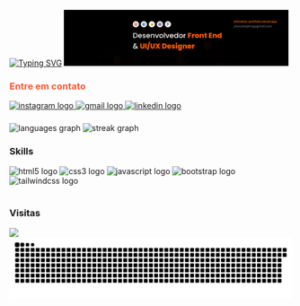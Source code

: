 <a href="https://git.io/typing-svg"><img src="https://readme-typing-svg.herokuapp.com?font=Titillium+Web&weight=700&size=26&pause=1000&color=FF5C00&background=6BFF6300&random=false&width=435&lines=Seja+bem+vindo(a)+ao+meu+perfil+%F0%9F%91%8B" alt="Typing SVG" /></a>
<img src="imgs/github.svg"  width="400"/>

<h3 align="left"  style="color: #FF5733;" >Entre em contato</h3>
<div align="left">
  <a href="https://www.instagram.com/jhookkj/" target="_blank">
    <img src="https://img.shields.io/static/v1?message=Instagram&logo=instagram&label=&color=E4405F&logoColor=white&labelColor=&style=for-the-badge" height="28" alt="instagram logo"  />
  </a>
  <a href="mailto:jhonatasjhmj@gmail.com" target="_blank">
    <img src="https://img.shields.io/static/v1?message=Gmail&logo=gmail&label=&color=D14836&logoColor=white&labelColor=&style=for-the-badge" height="28" alt="gmail logo"  />
  </a>
  <a href="https://www.linkedin.com/in/jhonatas-micael-jacometto/" target="_blank">
    <img src="https://img.shields.io/static/v1?message=LinkedIn&logo=linkedin&label=&color=0077B5&logoColor=white&labelColor=&style=for-the-badge" height="28" alt="linkedin logo"  />
  </a>
</div>

###

<div align="left">
  <img src="https://github-readme-stats.vercel.app/api/top-langs?username=JhonatasMJ&locale=en&hide_title=false&layout=compact&card_width=320&langs_count=5&theme=dracula&hide_border=false" height="150" alt="languages graph"  />
  <img src="https://streak-stats.demolab.com?user=JhonatasMJ&locale=en&mode=daily&theme=dracula&hide_border=false&border_radius=5" height="150" alt="streak graph"  />
</div>


<h3 align="left">Skills</h3>


<div align="left">
  <img src="https://img.shields.io/badge/HTML5-E34F26?logo=html5&logoColor=white&style=for-the-badge" height="30" alt="html5 logo"  />

  <img src="https://img.shields.io/badge/CSS3-1572B6?logo=css3&logoColor=white&style=for-the-badge" height="30" alt="css3 logo"  />

  <img src="https://img.shields.io/badge/JavaScript-F7DF1E?logo=javascript&logoColor=black&style=for-the-badge" height="30" alt="javascript logo"  />

  <img src="https://img.shields.io/badge/Bootstrap-7952B3?logo=bootstrap&logoColor=white&style=for-the-badge" height="30" alt="bootstrap logo"  />

  <img src="https://img.shields.io/badge/Tailwind CSS-06B6D4?logo=tailwindcss&logoColor=black&style=for-the-badge" height="30" alt="tailwindcss logo"  />
</div>
<br>



<h3 style=color:" align="left">Visitas</h3>
<img align="left" src="https://profile-counter.glitch.me/JhonatasMJ/count.svg?"  />


<img src="https://raw.githubusercontent.com/JhonatasMJ/JhonatasMJ/output/snake.svg" alt="Snake animation" />


###

